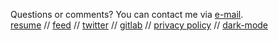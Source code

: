 <span>Questions or comments? You can contact me via <a href="mailto:mail@nihars.com">e-mail</a>.</span>
<br>
<a href="/resume.html">resume</a> //
<a href="/rss.xml">feed</a> //
<a href="https://twitter.com/niharokz">twitter</a> //
<a href="https://gitlab.com/niharokz">gitlab</a> //
<a href="/privacy.html">privacy policy</a> //
<a id="theme" onclick="change_theme()" href="#">dark-mode</a>